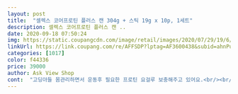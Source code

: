 ```yaml
---
layout: post 
title:  "셀렉스 코어프로틴 플러스 캔 304g + 스틱 19g x 10p, 1세트" 
description: 셀렉스 코어프로틴 플러스 캔 ..
date: 2020-09-18 07:50:24 
img: https://static.coupangcdn.com/image/retail/images/2020/07/29/19/6/a3ad2eac-27f2-4367-ab6e-7b703ce20925.jpg 
linkUrl: https://link.coupang.com/re/AFFSDP?lptag=AF3600438&subid=ahnPublicAsk&pageKey=1942013206&itemId=3296974740&vendorItemId=71283912376&traceid=V0-113-3d4df0679e12a11e 
categories: [1017] 
color: f44336 
price: 39000 
author: Ask View Shop 
cont:  "고딩아들 몸관리하면서 운동후 필요한 프로틴 요걸루 보충해주고 있어요.<br/><br/>다만 적은 용량에 가격이 좀 비싸긴하네요.<br/><br/>단백질 보충하고 비타민도 들어있고 워낙 유명한 제품이라 계속 먹을것 같아요.<br/> 고소한 우유맛이라 엄마도 좋아하시고 저도 주말아침에는 밥먹기싫으면 한잔타서 먹고ㅎ<br/>배송도 빠르고 포장도 잘와서 만족이구요 주변에도 권하고 있어요.<br/> 받고보니까 케이스가 짱짱해서 선물해도 되겠네요.<br/><br/>셀렉스가 제일 좋대서 먹고 있는데 다 떨어져가서<br/>아들이 몸관리 시작하면서 셀렉스프로틴 제품 좋아서 여러가지로 구매해서 먹고 있어요.<br/><br/>엄마가 맨날 드시는 거라 로켓배송 있길래 급하게 시켰어요.<br/><br/>여러가지 프로틴 음료 마셔봤지만 이상품이 젤 좋다네요.<br/><br/>요 상품은 아기분유 느낌에 고소하고 진한 우유맛이라 단맛은 없지만 맛있어요.<br/><br/>운동후 200ml물에 셀렉스 스푼으로 세스푼(스틱형은 1회 2포) 넣고 마셔주면 20g단백질에 여러가지 필요한 영양소까지 같이 섭취되니 정말 간편하고 좋아요.<br/><br/>자꾸 끼니를 대충 떼우셔서 하루에 한번 간식으로 셀렉스는 꼭 드시게 유도? 하고 있네요.<br/> 계란이나 두부나 고기를 매끼니 챙겨먹는것도 일이라서... <br/><br/>재구매입니다.<br/><br/>" 
---
```

